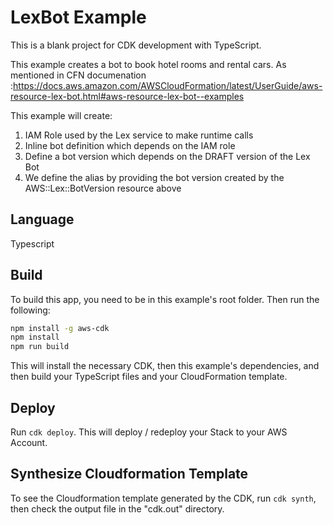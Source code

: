 # LexBot Example
This is a blank project for CDK development with TypeScript.

This example creates a bot to book hotel rooms and rental cars. As mentioned in CFN documenation :https://docs.aws.amazon.com/AWSCloudFormation/latest/UserGuide/aws-resource-lex-bot.html#aws-resource-lex-bot--examples

This example will create:
1. IAM Role used by the Lex service to make runtime calls
2. Inline bot definition which depends on the IAM role
3. Define a bot version which depends on the DRAFT version of the Lex Bot
4. We define the alias by providing the bot version created by the AWS::Lex::BotVersion resource above

## Language

Typescript

## Build

To build this app, you need to be in this example's root folder. Then run the following:

```bash
npm install -g aws-cdk
npm install
npm run build
```

This will install the necessary CDK, then this example's dependencies, and then build your TypeScript files and your CloudFormation template.

## Deploy

Run `cdk deploy`. This will deploy / redeploy your Stack to your AWS Account.


## Synthesize Cloudformation Template

To see the Cloudformation template generated by the CDK, run `cdk synth`, then check the output file in the "cdk.out" directory.
